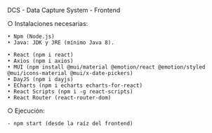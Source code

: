 DCS - Data Capture System - Frontend

○ Instalaciones necesarias:

    • Npm (Node.js)
    • Java: JDK y JRE (mínimo Java 8).
    
    • React (npm i react)
    • Axios (npm i axios)
    • MUI (npm install @mui/material @emotion/react @emotion/styled @mui/icons-material @mui/x-date-pickers)
    • DayJS (npm i dayjs)
    • ECharts (npm i echarts echarts-for-react)
    • React Scripts (npm i -g react-scripts)
    • React Router (react-router-dom)


○ Ejecución:

    - npm start (desde la raíz del frontend)

